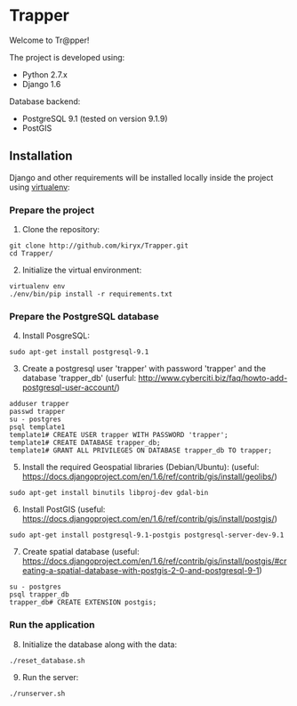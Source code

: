 # Trapper

Welcome to Tr@pper!

The project is developed using:

* Python 2.7.x
* Django 1.6

Database backend:

* PostgreSQL 9.1 (tested on version 9.1.9)
* PostGIS

## Installation

Django and other requirements will be installed locally inside the project using [virtualenv](www.virtualenv.org):

### Prepare the project

1. Clone the repository:
```
git clone http://github.com/kiryx/Trapper.git
cd Trapper/
```

2. Initialize the virtual environment:
```
virtualenv env
./env/bin/pip install -r requirements.txt
```
### Prepare the PostgreSQL database
4. Install PosgreSQL:
```
sudo apt-get install postgresql-9.1
```

3. Create a postgresql user 'trapper' with password 'trapper' and the database 'trapper_db'
(userful: http://www.cyberciti.biz/faq/howto-add-postgresql-user-account/)
```
adduser trapper
passwd trapper
su - postgres
psql template1
template1# CREATE USER trapper WITH PASSWORD 'trapper';
template1# CREATE DATABASE trapper_db;
template1# GRANT ALL PRIVILEGES ON DATABASE trapper_db TO trapper;
```

5. Install the required Geospatial libraries (Debian/Ubuntu):
(useful: https://docs.djangoproject.com/en/1.6/ref/contrib/gis/install/geolibs/)
```
sudo apt-get install binutils libproj-dev gdal-bin
```

6. Install PostGIS
(useful: https://docs.djangoproject.com/en/1.6/ref/contrib/gis/install/postgis/)
```
sudo apt-get install postgresql-9.1-postgis postgresql-server-dev-9.1
```

7. Create spatial database
(useful: https://docs.djangoproject.com/en/1.6/ref/contrib/gis/install/postgis/#creating-a-spatial-database-with-postgis-2-0-and-postgresql-9-1)
```
su - postgres
psql trapper_db
trapper_db# CREATE EXTENSION postgis;
```

### Run the application

8. Initialize the database along with the data:
```
./reset_database.sh
```

9. Run the server:
```
./runserver.sh
```
